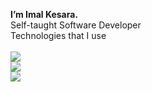 <p align="left">
 <b>I’m Imal Kesara.</b> 
<br/>Self-taught Software Developer <br />
Technologies that I use <br /><br /> 
  
  <a href="https://skillicons.dev">
    <img src="https://skillicons.dev/icons?i=html,css,js,ts,c,azure,mysql,postgres,vscode,idea,pnpm,blender&theme=light"/> <br />
    <img src="https://skillicons.dev/icons?i=svelte,threejs,tailwind,supabase,vercel,netlify,vite,prisma&theme=light"/> <br />
    <img src="https://skillicons.dev/icons?i=java,kotlin,mongodb,androidstudio&theme=light"/> <br />
  </a>
</p>
<!---
ImalKesara/ImalKesara is a ✨ special ✨ repository because its `README.md` (this file) appears on your GitHub profile.
You can click the Preview link to take a look at your changes.
--->
